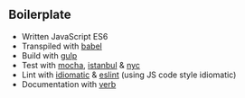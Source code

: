 ## Boilerplate

* Written JavaScript ES6
* Transpiled with [babel](https://babeljs.io/)
* Build with [gulp](http://gulpjs.com/)
* Test with [mocha](https://mochajs.org/), [istanbul](https://istanbul.js.org/) & [nyc](https://github.com/istanbuljs/nyc)
* Lint with [idiomatic](https://github.com/rwaldron/idiomatic.js/) & [eslint](http://eslint.org/) (using JS code style idiomatic)
* Documentation with [verb](https://github.com/verbose/verb)
